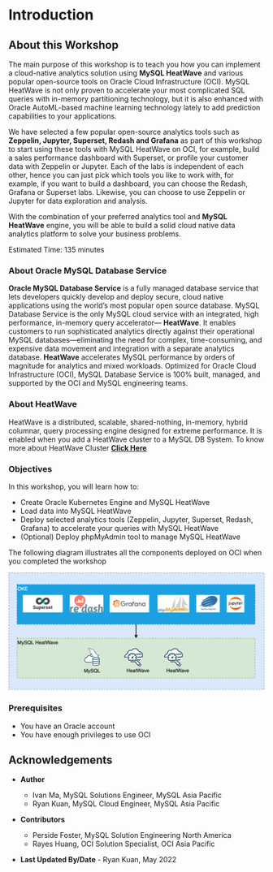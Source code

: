 # Introduction

## About this Workshop

The main purpose of this workshop is to teach you how you can implement a cloud-native analytics solution using **MySQL HeatWave** and various popular open-source tools on Oracle Cloud Infrastructure (OCI). MySQL HeatWave is not only proven to accelerate your most complicated SQL queries with in-memory partitioning technology, but it is also enhanced with Oracle AutoML-based machine learning technology lately to add prediction capabilities to your applications.

We have selected a few popular open-source analytics tools such as **Zeppelin, Jupyter, Superset, Redash and Grafana** as part of this workshop to start using these tools with MySQL HeatWave on OCI, for example, build a sales performance dashboard with Superset, or profile your customer data with Zeppelin or Jupyter. Each of the labs is independent of each other, hence you can just pick which tools you like to work with, for example, if you want to build a dashboard, you can choose the Redash, Grafana or Superset labs. Likewise, you can choose to use Zeppelin or Jupyter for data exploration and analysis.

With the combination of your preferred analytics tool and **MySQL HeatWave** engine, you will be able to build a solid cloud native data analytics platform to solve your business problems.

[](youtube:pexH2tqI_0E)

Estimated Time: 135 minutes

### About Oracle MySQL Database Service

**Oracle MySQL Database Service** is a fully managed database service that lets developers quickly develop and deploy secure, cloud native applications using the world’s most popular open source database. MySQL Database Service is the only MySQL cloud service with an integrated, high performance, in-memory query accelerator—
**HeatWave**. It enables customers to run sophisticated analytics directly against their operational MySQL databases—eliminating the need for complex, time-consuming, and expensive data movement and integration with a separate analytics database. **HeatWave** accelerates MySQL performance by orders of magnitude for analytics and mixed workloads. Optimized for Oracle Cloud Infrastructure (OCI), MySQL Database Service is 100% built, managed, and supported by the OCI and MySQL engineering teams.

### About HeatWave

HeatWave is a distributed, scalable, shared-nothing, in-memory, hybrid columnar, query processing engine designed for extreme performance. It is enabled when you add a HeatWave cluster to a MySQL DB System. To know more about HeatWave Cluster <a href="https://dev.mysql.com/doc/heatwave/en/heatwave-introduction.html" target="\_blank">**Click Here**</a>

### Objectives

In this workshop, you will learn how to:

* Create Oracle Kubernetes Engine and MySQL HeatWave
* Load data into MySQL HeatWave
* Deploy selected analytics tools (Zeppelin, Jupyter, Superset, Redash, Grafana) to accelerate your queries with MySQL HeatWave
* (Optional) Deploy phpMyAdmin tool to manage MySQL HeatWave

The following diagram illustrates all the components deployed on OCI when you completed the workshop

![OCI architecture](images/heatwave-cloud-analytics.png)

### Prerequisites

* You have an Oracle account
* You have enough privileges to use OCI

## Acknowledgements

* **Author**
	* Ivan Ma, MySQL Solutions Engineer, MySQL Asia Pacific
	* Ryan Kuan, MySQL Cloud Engineer, MySQL Asia Pacific
* **Contributors**
	* Perside Foster, MySQL Solution Engineering North America
	* Rayes Huang, OCI Solution Specialist, OCI Asia Pacific

* **Last Updated By/Date** - Ryan Kuan, May 2022
